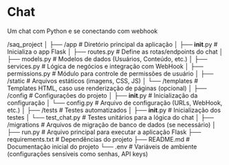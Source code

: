 # Chat
Um chat com Python e se conectando com webhook 

/saq_project
│
├── /app                    # Diretório principal da aplicação
│   ├── __init__.py          # Inicializa o app Flask
│   ├── routes.py            # Define as rotas/endpoints do chat
│   ├── models.py            # Modelos de dados (Usuários, Conteúdo, etc.)
│   ├── services.py          # Lógica de negócios e integração com WebHook
│   ├── permissions.py       # Módulo para controle de permissões de usuário
│   ├── /static              # Arquivos estáticos (imagens, CSS, JS)
│   └── /templates           # Templates HTML, caso use renderização de páginas (opcional)
│
├── /config                  # Configurações do projeto
│   ├── __init__.py          # Inicialização da configuração
│   └── config.py            # Arquivo de configuração (URLs, WebHook, etc.)
│
├── /tests                   # Testes automatizados
│   ├── __init__.py          # Inicialização dos testes
│   └── test_chat.py         # Testes unitários para a lógica do chat
│
├── /migrations               # Arquivos de migração de banco de dados (se necessário)
│
├── run.py                   # Arquivo principal para executar a aplicação Flask
├── requirements.txt         # Dependências do projeto
├── README.md                # Documentação inicial do projeto
└── .env                     # Variáveis de ambiente (configurações sensíveis como senhas, API keys)
